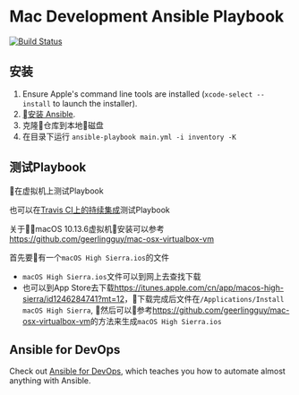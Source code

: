 # Mac Development Ansible Playbook

[![Build Status][badge-travis]][link-travis]

[badge-travis]: https://travis-ci.com/zhoujie903/mac-dev-playbook.svg?branch=master
[link-travis]: https://travis-ci.com/zhoujie903/mac-dev-playbook

## 安装

  1. Ensure Apple's command line tools are installed (`xcode-select --install` to launch the installer).
  2. [安装 Ansible](http://docs.ansible.com/intro_installation.html).
  3. 克隆仓库到本地磁盘
  4. 在目录下运行 `ansible-playbook main.yml -i inventory -K` 

## 测试Playbook

在虚拟机上测试Playbook

也可以在[Travis CI上的持续集成](https://travis-ci.org/zhoujie903/mac-dev-playbook)测试Playbook

关于macOS 10.13.6虚拟机安装可以参考<https://github.com/geerlingguy/mac-osx-virtualbox-vm>

首先要有一个`macOS High Sierra.ios`的文件
- `macOS High Sierra.ios`文件可以到网上去查找下载
- 也可以到App Store去下载<https://itunes.apple.com/cn/app/macos-high-sierra/id1246284741?mt=12>，下载完成后文件在`/Applications/Install macOS High Sierra`, 然后可以参考<https://github.com/geerlingguy/mac-osx-virtualbox-vm>的方法来生成`macOS High Sierra.ios`

## Ansible for DevOps

Check out [Ansible for DevOps](https://www.ansiblefordevops.com/), which teaches you how to automate almost anything with Ansible. 

